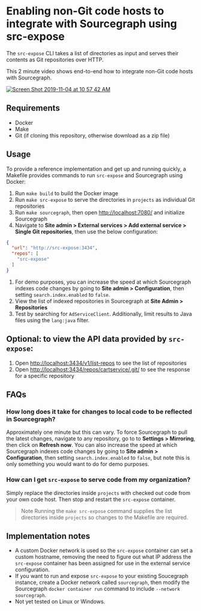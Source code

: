 # Enabling non-Git code hosts to integrate with Sourcegraph using src-expose

The `src-expose` CLI takes a list of directories as input and serves their contents as Git repositories over HTTP.

This 2 minute video shows end-to-end how to integrate non-Git code hosts with Sourcegraph.

[![Screen Shot 2019-11-04 at 10 57 42 AM](https://user-images.githubusercontent.com/133014/68149262-6dd92980-fef2-11e9-8dc5-8c02f18b86d3.png)](https://vimeo.com/368923038)

## Requirements

- Docker
- Make
- Git (if cloning this repository, otherwise download as a zip file)

## Usage

To provide a reference implementation and get up and running quickly, a Makefile provides commands to run `src-expose` and Sourcegraph using Docker:

1. Run `make build` to build the Docker image
1. Run `make src-expose` to serve the directories in `projects` as individual Git repositories
1. Run `make sourcegraph`, then open [http://localhost:7080/](http://localhost:7080/) and initialize Sourcegraph
1. Navigate to **Site admin > External services > Add external service > Single Git repositories**, then use the below configuration:

```json
{
  "url": "http://src-expose:3434",
  "repos": [
    "src-expose"
  ]
}
```

1. For demo purposes, you can increase the speed at which Sourcegraph indexes code changes by going to **Site admin > Configuration**, then setting `search.index.enabled` to `false`.
1. View the list of indexed repositories in Sourcegraph at **Site Admin > Repositories**
1. Test by searching for `AdServiceClient`. Additionally, limit results to Java files using the `lang:java` filter.

## Optional: to view the API data provided by `src-expose`:

1. Open [http://localhost:3434/v1/list-repos](http://localhost:3434/v1/list-repos) to see the list of repositories
1. Open [http://localhost:3434/repos/cartservice/.git/](http://localhost:3434/repos/cartservice/.git/) to see the response for a specific repository

## FAQs

### How long does it take for changes to local code to be reflected in Sourcegraph?

Approximately one minute but this can vary. To force Sourcegraph to pull the latest changes, navigate to any repository, go to to **Settings > Mirroring**, then click on **Refresh now**. You can also increase the speed at which Sourcegraph indexes code changes by going to **Site admin > Configuration**, then setting `search.index.enabled` to `false`, but note this is only something you would want to do for demo purposes.

### How can I get `src-expose` to serve code from my organization?

Simply replace the directories inside `projects` with checked out code from your own code host. Then stop and restart the `src-expose` container.

> Note Running the `make src-expose` command supplies the list directories inside `projects` so changes to the Makefile are required.


## Implementation notes

- A custom Docker network is used so the `src-expose` container can set a custom hostname, removing the need to figure out what IP address the `src-expose` container has been assigned for use in the external service configuration.
- If you want to run and expose `src-expose` to your existing Soucegraph instance, create a Docker network called `sourcegraph`, then modify the Sourcegraph `docker container run` command to include `--network sourcegraph`.
- Not yet tested on Linux or Windows.
